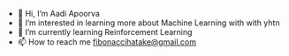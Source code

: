 - 👋 Hi, I’m Aadi Apoorva 
- 👀 I’m interested in learning more about Machine Learning with with yhtn
- 🌱 I’m currently learning Reinforcement Learning 
- 📫 How to reach me fibonaccihatake@gmail.com


<!---
Species0/Species0 is a ✨ special ✨ repository because its `README.md` (this file) appears on your GitHub profile.
You can click the Preview link to take a look at your changes.
--->
